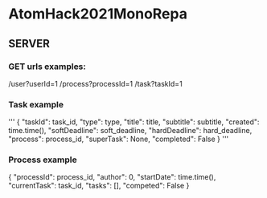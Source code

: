 # AtomHack2021MonoRepa

## SERVER
### GET urls examples:

  /user?userId=1
  /process?processId=1
  /task?taskId=1

### Task example
'''
  {
    "taskId": task_id,
    "type": type,
    "title": title,
    "subtitle": subtitle,
    "created": time.time(),
    "softDeadline": soft_deadline,
    "hardDeadline": hard_deadline,
    "process": process_id,
    "superTask": None,
    "completed": False
  }
'''
### Process example
  {
    "processId": process_id,
    "author": 0,
    "startDate": time.time(),
    "currentTask": task_id,
    "tasks": [],
    "competed": False
  }
